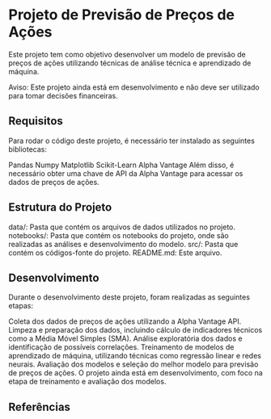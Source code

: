 # Projeto de Previsão de Preços de Ações
Este projeto tem como objetivo desenvolver um modelo de previsão de preços de ações utilizando técnicas de análise técnica e aprendizado de máquina.

Aviso: Este projeto ainda está em desenvolvimento e não deve ser utilizado para tomar decisões financeiras.

## Requisitos
Para rodar o código deste projeto, é necessário ter instalado as seguintes bibliotecas:

Pandas
Numpy
Matplotlib
Scikit-Learn
Alpha Vantage
Além disso, é necessário obter uma chave de API da Alpha Vantage para acessar os dados de preços de ações.

## Estrutura do Projeto
data/: Pasta que contém os arquivos de dados utilizados no projeto.
notebooks/: Pasta que contém os notebooks do projeto, onde são realizadas as análises e desenvolvimento do modelo.
src/: Pasta que contém os códigos-fonte do projeto.
README.md: Este arquivo.

## Desenvolvimento
Durante o desenvolvimento deste projeto, foram realizadas as seguintes etapas:

Coleta dos dados de preços de ações utilizando a Alpha Vantage API.
Limpeza e preparação dos dados, incluindo cálculo de indicadores técnicos como a Média Móvel Simples (SMA).
Análise exploratória dos dados e identificação de possíveis correlações.
Treinamento de modelos de aprendizado de máquina, utilizando técnicas como regressão linear e redes neurais.
Avaliação dos modelos e seleção do melhor modelo para previsão de preços de ações.
O projeto ainda está em desenvolvimento, com foco na etapa de treinamento e avaliação dos modelos.

## Referências
